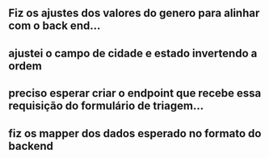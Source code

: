 ## Fiz os ajustes dos valores do genero para alinhar com o back end...

## ajustei o campo de cidade e estado invertendo a ordem

## preciso esperar criar o endpoint que recebe essa requisição do formulário de triagem...

## fiz os mapper dos dados esperado no formato do backend
